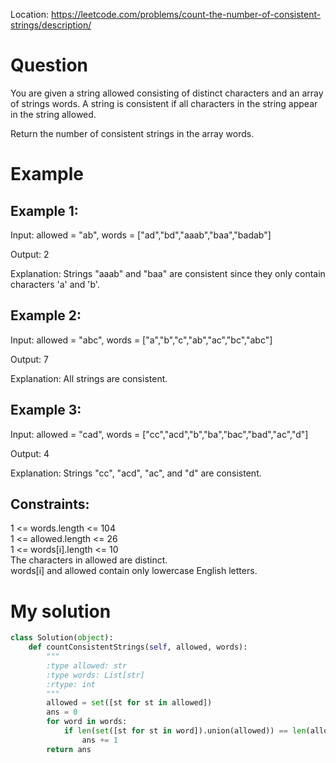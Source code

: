 Location: https://leetcode.com/problems/count-the-number-of-consistent-strings/description/
# Question

You are given a string allowed consisting of distinct characters and an array of strings words. A string is consistent if all characters in the string appear in the string allowed.

Return the number of consistent strings in the array words.

 
# Example

## Example 1:

Input: allowed = "ab", words = ["ad","bd","aaab","baa","badab"]

Output: 2

Explanation: Strings "aaab" and "baa" are consistent since they only contain characters 'a' and 'b'.

## Example 2:

Input: allowed = "abc", words = ["a","b","c","ab","ac","bc","abc"]

Output: 7

Explanation: All strings are consistent.

## Example 3:

Input: allowed = "cad", words = ["cc","acd","b","ba","bac","bad","ac","d"]

Output: 4

Explanation: Strings "cc", "acd", "ac", and "d" are consistent.
 

## Constraints:

1 <= words.length <= 104\
1 <= allowed.length <= 26\
1 <= words[i].length <= 10\
The characters in allowed are distinct.\
words[i] and allowed contain only lowercase English letters.
 

# My solution 
```python
class Solution(object):
    def countConsistentStrings(self, allowed, words):
        """
        :type allowed: str
        :type words: List[str]
        :rtype: int
        """
        allowed = set([st for st in allowed])
        ans = 0
        for word in words:
            if len(set([st for st in word]).union(allowed)) == len(allowed):
                ans += 1
        return ans
        
```
